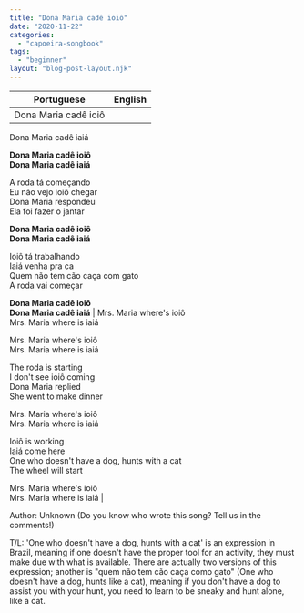 ```yaml
---
title: "Dona Maria cadê ioiô"
date: "2020-11-22"
categories: 
  - "capoeira-songbook"
tags: 
  - "beginner"
layout: "blog-post-layout.njk"
---
```


| Portuguese | English |
| --- | --- |
| Dona Maria cadê ioiô  
Dona Maria cadê iaiá  
  
**Dona Maria cadê ioiô  
Dona Maria cadê iaiá**  
  
A roda tá começando  
Eu não vejo ioiô chegar  
Dona Maria respondeu  
Ela foi fazer o jantar  
  
**Dona Maria cadê ioiô  
Dona Maria cadê iaiá**  
  
Ioiô tá trabalhando  
Iaiá venha pra ca  
Quem não tem cão caça com gato  
A roda vai começar  
  
**Dona Maria cadê ioiô  
Dona Maria cadê iaiá** | Mrs. Maria where's ioiô  
Mrs. Maria where is iaiá  
  
Mrs. Maria where's ioiô  
Mrs. Maria where is iaiá  
  
The roda is starting  
I don't see ioiô coming  
Dona Maria replied  
She went to make dinner  
  
Mrs. Maria where's ioiô  
Mrs. Maria where is iaiá  
  
Ioiô is working  
Iaiá come here  
One who doesn't have a dog, hunts with a cat  
The wheel will start  
  
Mrs. Maria where's ioiô  
Mrs. Maria where is iaiá |

<figcaption>

Author: Unknown (Do you know who wrote this song? Tell us in the comments!)  
  
T/L: 'One who doesn't have a dog, hunts with a cat' is an expression in Brazil, meaning if one doesn't have the proper tool for an activity, they must make due with what is available. There are actually two versions of this expression; another is "quem não tem cão caça como gato" (One who doesn't have a dog, hunts like a cat), meaning if you don't have a dog to assist you with your hunt, you need to learn to be sneaky and hunt alone, like a cat.

</figcaption>
